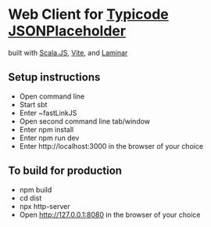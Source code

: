 # Web Client for [Typicode JSONPlaceholder](https://jsonplaceholder.typicode.com/)

built with [Scala.JS](https://www.scala-js.org/), [Vite](https://vitejs.dev/), and [Laminar](https://laminar.dev//)

## Setup instructions

- Open command line
- Start sbt
- Enter ~fastLinkJS
- Open second command line tab/window
- Enter npm install
- Enter npm run dev
- Enter http://localhost:3000 in the browser of your choice

## To build for production

- npm build
- cd dist
- npx http-server
- Open http://127.0.0.1:8080 in the browser of your choice

